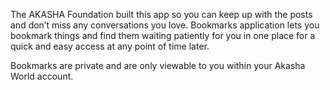 The AKASHA Foundation built this app so you can keep up with the posts and don’t miss any conversations you love. Bookmarks application lets you bookmark things and find them waiting patiently for you in one place for a quick and easy access at any point of time later. 

Bookmarks are private and are only viewable to you within your Akasha World account.